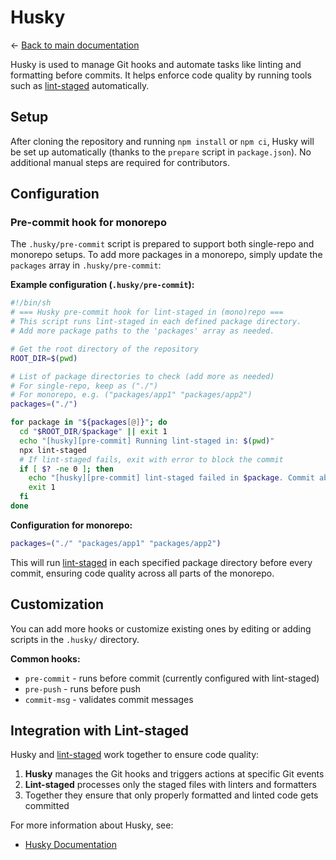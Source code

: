 # Husky

← [Back to main documentation](../README.md)

Husky is used to manage Git hooks and automate tasks like linting and formatting before commits. It helps enforce code quality by running tools such as [lint-staged](./lintStaged.md) automatically.

## Setup

After cloning the repository and running `npm install` or `npm ci`, Husky will be set up automatically (thanks to the `prepare` script in `package.json`). No additional manual steps are required for contributors.

## Configuration

### Pre-commit hook for monorepo

The `.husky/pre-commit` script is prepared to support both single-repo and monorepo setups. To add more packages in a monorepo, simply update the `packages` array in `.husky/pre-commit`:

**Example configuration (`.husky/pre-commit`):**

```sh
#!/bin/sh
# === Husky pre-commit hook for lint-staged in (mono)repo ===
# This script runs lint-staged in each defined package directory.
# Add more package paths to the 'packages' array as needed.

# Get the root directory of the repository
ROOT_DIR=$(pwd)

# List of package directories to check (add more as needed)
# For single-repo, keep as ("./")
# For monorepo, e.g. ("packages/app1" "packages/app2")
packages=("./")

for package in "${packages[@]}"; do
  cd "$ROOT_DIR/$package" || exit 1
  echo "[husky][pre-commit] Running lint-staged in: $(pwd)"
  npx lint-staged
  # If lint-staged fails, exit with error to block the commit
  if [ $? -ne 0 ]; then
    echo "[husky][pre-commit] lint-staged failed in $package. Commit aborted."
    exit 1
  fi
done
```

**Configuration for monorepo:**

```sh
packages=("./" "packages/app1" "packages/app2")
```

This will run [lint-staged](./lintStaged.md) in each specified package directory before every commit, ensuring code quality across all parts of the monorepo.

## Customization

You can add more hooks or customize existing ones by editing or adding scripts in the `.husky/` directory.

**Common hooks:**
- `pre-commit` - runs before commit (currently configured with lint-staged)
- `pre-push` - runs before push
- `commit-msg` - validates commit messages

## Integration with Lint-staged

Husky and [lint-staged](./lintStaged.md) work together to ensure code quality:

1. **Husky** manages the Git hooks and triggers actions at specific Git events
2. **Lint-staged** processes only the staged files with linters and formatters
3. Together they ensure that only properly formatted and linted code gets committed

For more information about Husky, see:

- [Husky Documentation](https://typicode.github.io/husky/#/)
